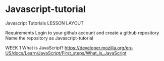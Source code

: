 # Javascript-tutorial
Javascript Tutorials
LESSON LAYOUT

Requirements
Login to your github account and create a github repository
Name the repository as Javascript-tutorial

WEEK 1
What is JavaScript?
https://developer.mozilla.org/en-US/docs/Learn/JavaScript/First_steps/What_is_JavaScript
